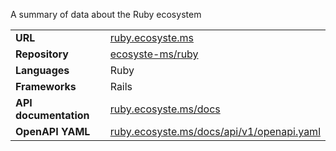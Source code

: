 ---
---

A summary of data about the Ruby ecosystem

|||
|-|-|
|**URL**|[ruby.ecosyste.ms](https://ruby.ecosyste.ms)|
|**Repository**|[ecosyste-ms/ruby](https://github.com/ecosyste-ms/ruby)|
|**Languages**|Ruby|
|**Frameworks**|Rails|
|**API documentation**|[ruby.ecosyste.ms/docs](https://ruby.ecosyste.ms/docs/index.html)|
|**OpenAPI YAML**|[ruby.ecosyste.ms/docs/api/v1/openapi.yaml](https://ruby.ecosyste.ms/docs/api/v1/openapi.yaml)|
